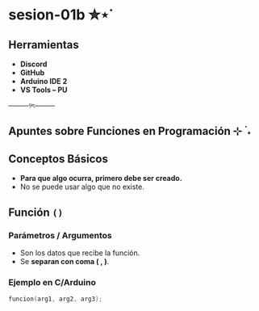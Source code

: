 # sesion-01b ✮⋆˙


## Herramientas

+ **Discord**
+ **GitHub**
+ **Arduino IDE 2**
+ **VS Tools – PU**

────୨ৎ────


## Apuntes sobre Funciones en Programación ⊹ ࣪ ˖

## Conceptos Básicos

+ **Para que algo ocurra, primero debe ser creado.**  
+  No se puede usar algo que no existe.
  
## Función `()`

### Parámetros / Argumentos
+ Son los datos que recibe la función.
+ Se **separan con coma ( , )**.

### Ejemplo en C/Arduino


```c
funcion(arg1, arg2, arg3); 
